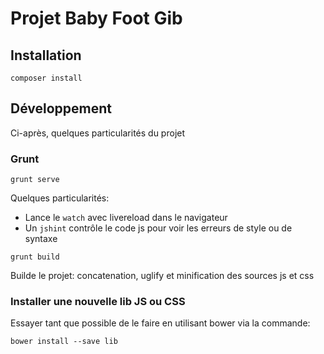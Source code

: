 Projet Baby Foot Gib
============

## Installation


```shell
composer install
```

## Développement

Ci-après, quelques particularités du projet
### Grunt

```shell
grunt serve
```

Quelques particularités:
* Lance le `watch` avec livereload dans le navigateur
* Un `jshint` contrôle le code js pour voir les erreurs de style ou de syntaxe

```shell
grunt build
```

Builde le projet: concatenation, uglify et minification des sources js et css

### Installer une nouvelle lib JS ou CSS
Essayer tant que possible de le faire en utilisant bower via la commande:

```shell
bower install --save lib
```

